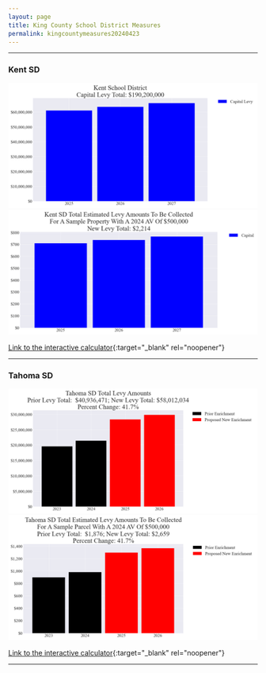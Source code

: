 ```yaml
---
layout: page
title: King County School District Measures
permalink: kingcountymeasures20240423
---
```


___

### Kent SD

![Kent SD capital levy totals chart](pagesManual/LeviesReport/20240423/KentCapital.png "Kent SD capital levy totals chart")
![Kent SD capital levy example parcel chart](pagesManual/LeviesReport/20240423/KentCapitalParcel.png "Kent SD capital  example parcel chart")

[Link to the interactive calculator](calculator_kent_capital_20240423_enhanced){:target="_blank" rel="noopener"}

___

### Tahoma SD

![Tahoma SD enrichment levy totals chart](pagesManual/LeviesReport/20240423/TahomaEnrichment.png "Tahoma SD enrichment levy totals chart")
![Tahoma SD enrichment levy example parcel chart](pagesManual/LeviesReport/20240423/TahomaEnrichmentParcel.png "Tahoma SD enrichment  example parcel chart")

[Link to the interactive calculator](calculator_tahoma_enrichment_20240423_enhanced){:target="_blank" rel="noopener"}

___

